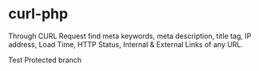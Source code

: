 curl-php
========

Through CURL Request find meta keywords, meta description, title tag, IP address, Load Time, HTTP Status, Internal  &amp; External Links of any URL.

Test Protected branch
